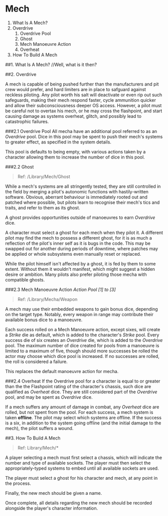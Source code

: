 Mech
=====

1. What Is A Mech?
2. Overdrive
	1. Overdrive Pool
	2. Ghost
	3. Mech Manoeuvre Action
	4. Overheat
3. How To Build A Mech

##1. What Is A Mech?
//Well, what is it then?

##2. Overdrive

A mech is capable of being pushed further than the manufacturers and pit crew would prefer, and hard limiters are in place to safguard against reckless piloting. Any pilot worth his salt will deactivate or even rip out such safeguards, making their mech respond faster, cycle ammunition quicker and allow their subconsciousness deeper OS access. However, a pilot must be careful not to overtax his mech, or he may cross the flashpoint, and start causing damage as systems overheat, glitch, and possibly lead to catastrophic failures.

###2.1 Overdrive Pool
All mecha have an additional pool referred to as an *Overdrive* pool. Dice in this pool may be spent to push their mech's systems to greater effect, as specified in the system details.

This pool is defaults to being empty, with various actions taken by a character allowing them to increase the number of dice in this pool.

###2.2 Ghost
> Ref: /Library/Mech/Ghost

While a mech's systems are all stringently	tested, they are still controlled in the field by merging a pilot's autonomic functions with hastily-written software. Obvious, aberrant behaviour is immediately rooted out and patched where possible, but pilots learn to recognise their mech's tics and traits, and refer to them as its ghost.

A ghost provides opportunities outside of manoeuvres to earn *Overdrive* dice.

A character must select a ghost for each mech when they pilot it. A different pilot may find the mech to possess a different ghost, for it is as much a reflection of the pilot's inner self as it is bugs in the code. This may be swapped out for another during periods of downtime, where patches may be applied or whole subsystems even manually reset or replaced.

While the pilot himself isn't affected by a ghost, it is fed by them to some extent. Without them it wouldn't manifest, which might suggest a hidden desire or ambition. Many pilots also prefer piloting those mecha with compatible ghosts.

###2.3 Mech Manoeuvre Action
*Action Pool [1] to [3]*

> Ref: /Library/Mecha/Weapon

A mech may use their embedded weapons to gain bonus dice, depending on the target type. Notably, every weapon in range may contribute their available bonus dice to a manoeuvre.

Each success rolled on a Mech Manoeuvre action, except sixes, will create a *Strike* die as default, which is added to the character's *Strike* pool. Every success die of six creates an *Overdrive* die, which is added to the *Overdrive* pool. The maximum number of dice created for pools from a manoeuvre is limited to a maximum of five, though should more successes be rolled the actor may choose which dice pool is increased. If no successes are rolled, the roll is considered a failure.

This replaces the default manoeuvre action for mecha.

###2.4 Overheat
If the Overdrive pool for a character is equal to or greater than the the Flashpoint rating of the character's chassis, such dice are qualified as *Overheat* dice. They are still considered part of the *Overdrive* pool, and may be spent as *Overdrive* dice.

If a mech suffers any amount of damage in combat, any *Overheat* dice are rolled, but not spent from the pool. For each success, a mech system is taken **offline**. The pilot may select which systems are offline. If the success is a six, in addition to the system going offline (and the initial damage to the mech), the pilot suffers a wound.

##3. How To Build A Mech
>Ref: Library/Mech/*

A player selecting a mech must first select a chassis, which will indicate the number and type of available sockets. The player must then select the appropriately-typed systems to embed until all available sockets are used.

The player must select a ghost for his character and mech, at any point in the process.

Finally, the new mech should be given a name.

Once complete, all details regarding the new mech should be recorded alongside the player's character information.